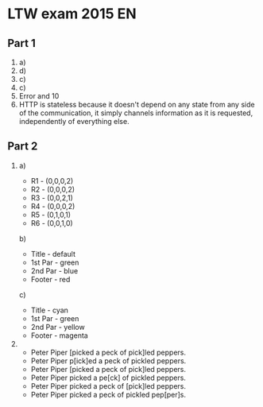 # LTW exam 2015 EN

## Part 1
1. a) 
2. d)
3. c)
4. c)
5. Error and 10
7. HTTP is stateless because it doesn't depend on any state from any side of the communication, it simply channels information as it is requested, independently of everything else.
## Part 2
1. 
    a)
      * R1 - (0,0,0,2)
      * R2 - (0,0,0,2)
      * R3 - (0,0,2,1)
      * R4 - (0,0,0,2)
      * R5 - (0,1,0,1)
      * R6 - (0,0,1,0)

    b)
      * Title - default
      * 1st Par - green
      * 2nd Par - blue
      * Footer - red
    
    c)
      * Title - cyan
      * 1st Par - green
      * 2nd Par - yellow
      * Footer - magenta

2. 
    * Peter Piper [picked a peck of pick]led peppers.
    * Peter Piper p[ick]ed a peck of pickled peppers.
    * Peter Piper [picked a peck of pick]led peppers.
    * Peter Piper picked a pe[ck] of pickled peppers.
    * Peter Piper picked a peck of [pick]led peppers.
    * Peter Piper picked a peck of pickled pep[per]s.
